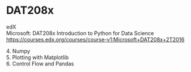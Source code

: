 # DAT208x

edX<br>
Microsoft: DAT208x Introduction to Python for Data Science
https://courses.edx.org/courses/course-v1:Microsoft+DAT208x+2T2016

4\. Numpy<br>
5\. Plotting with Matplotlib<br>
6\. Control Flow and Pandas
